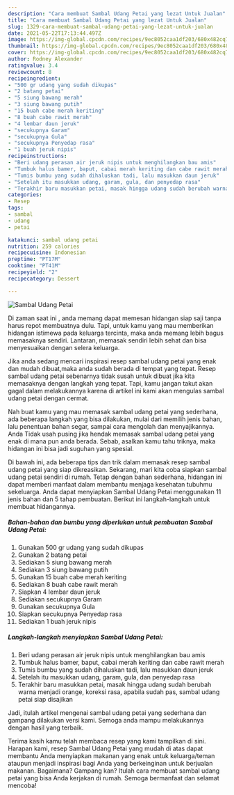 ```yaml
---
description: "Cara membuat Sambal Udang Petai yang lezat Untuk Jualan"
title: "Cara membuat Sambal Udang Petai yang lezat Untuk Jualan"
slug: 1329-cara-membuat-sambal-udang-petai-yang-lezat-untuk-jualan
date: 2021-05-22T17:13:44.497Z
image: https://img-global.cpcdn.com/recipes/9ec8052caa1df203/680x482cq70/sambal-udang-petai-foto-resep-utama.jpg
thumbnail: https://img-global.cpcdn.com/recipes/9ec8052caa1df203/680x482cq70/sambal-udang-petai-foto-resep-utama.jpg
cover: https://img-global.cpcdn.com/recipes/9ec8052caa1df203/680x482cq70/sambal-udang-petai-foto-resep-utama.jpg
author: Rodney Alexander
ratingvalue: 3.4
reviewcount: 8
recipeingredient:
- "500 gr udang yang sudah dikupas"
- "2 batang petai"
- "5 siung bawang merah"
- "3 siung bawang putih"
- "15 buah cabe merah keriting"
- "8 buah cabe rawit merah"
- "4 lembar daun jeruk"
- "secukupnya Garam"
- "secukupnya Gula"
- "secukupnya Penyedap rasa"
- "1 buah jeruk nipis"
recipeinstructions:
- "Beri udang perasan air jeruk nipis untuk menghilangkan bau amis"
- "Tumbuk halus bamer, baput, cabai merah keriting dan cabe rawit merah"
- "Tumis bumbu yang sudah dihaluskan tadi, lalu masukkan daun jeruk"
- "Setelah itu masukkan udang, garam, gula, dan penyedap rasa"
- "Terakhir baru masukkan petai, masak hingga udang sudah berubah warna menjadi orange, koreksi rasa, apabila sudah pas, sambal udang petai siap disajikan"
categories:
- Resep
tags:
- sambal
- udang
- petai

katakunci: sambal udang petai 
nutrition: 259 calories
recipecuisine: Indonesian
preptime: "PT17M"
cooktime: "PT41M"
recipeyield: "2"
recipecategory: Dessert

---
```



![Sambal Udang Petai](https://img-global.cpcdn.com/recipes/9ec8052caa1df203/680x482cq70/sambal-udang-petai-foto-resep-utama.jpg)

Di zaman  saat ini , anda memang dapat memesan hidangan siap saji tanpa harus repot membuatnya dulu. Tapi, untuk kamu yang mau memberikan hidangan istimewa pada keluarga tercinta, maka anda memang lebih bagus memasaknya sendiri. Lantaran, memasak sendiri lebih sehat dan bisa menyesuaikan dengan selera keluarga.

Jika anda sedang mencari inspirasi resep sambal udang petai yang enak dan mudah dibuat,maka anda sudah berada di tempat yang tepat. Resep sambal udang petai  sebenarnya tidak susah untuk dibuat jika kita memasaknya dengan langkah yang tepat. Tapi, kamu jangan takut akan gagal dalam melakukannya 
karena di artikel ini kami akan mengulas sambal udang petai dengan cermat.  



Nah buat kamu yang mau memasak sambal udang petai yang sederhana, ada beberapa langkah yang bisa dilakukan, mulai dari memilih jenis bahan, lalu penentuan bahan segar, sampai cara mengolah dan menyajikannya. Anda Tidak usah pusing jika hendak memasak sambal udang petai yang enak di mana pun anda berada. Sebab, asalkan kamu  tahu triknya, maka hidangan ini bisa jadi suguhan yang spesial.

Di bawah ini, ada beberapa tips dan trik dalam memasak resep sambal udang petai yang siap dikreasikan. Sekarang, mari kita coba siapkan sambal udang petai sendiri di rumah. Tetap dengan bahan sederhana, hidangan ini dapat memberi manfaat dalam membantu menjaga kesehatan tubuhmu sekeluarga. Anda dapat menyiapkan Sambal Udang Petai menggunakan 11 jenis bahan dan 5 tahap pembuatan. Berikut ini langkah-langkah untuk membuat hidangannya.

<!--inarticleads1-->

##### Bahan-bahan dan bumbu yang diperlukan untuk pembuatan Sambal Udang Petai:

1. Gunakan 500 gr udang yang sudah dikupas
1. Gunakan 2 batang petai
1. Sediakan 5 siung bawang merah
1. Sediakan 3 siung bawang putih
1. Gunakan 15 buah cabe merah keriting
1. Sediakan 8 buah cabe rawit merah
1. Siapkan 4 lembar daun jeruk
1. Sediakan secukupnya Garam
1. Gunakan secukupnya Gula
1. Siapkan secukupnya Penyedap rasa
1. Sediakan 1 buah jeruk nipis




<!--inarticleads2-->

##### Langkah-langkah menyiapkan Sambal Udang Petai:

1. Beri udang perasan air jeruk nipis untuk menghilangkan bau amis
1. Tumbuk halus bamer, baput, cabai merah keriting dan cabe rawit merah
1. Tumis bumbu yang sudah dihaluskan tadi, lalu masukkan daun jeruk
1. Setelah itu masukkan udang, garam, gula, dan penyedap rasa
1. Terakhir baru masukkan petai, masak hingga udang sudah berubah warna menjadi orange, koreksi rasa, apabila sudah pas, sambal udang petai siap disajikan




Jadi, itulah artikel mengenai  sambal udang petai  yang sederhana dan gampang dilakukan versi kami. Semoga anda mampu melakukannya dengan hasil yang terbaik. 

Terima kasih kamu telah membaca resep yang kami tampilkan di sini. Harapan kami, resep  Sambal Udang Petai yang mudah di atas dapat membantu Anda menyiapkan makanan yang enak untuk keluarga/teman ataupun menjadi inspirasi bagi Anda yang berkeinginan untuk berjualan makanan. Bagaimana? Gampang kan? Itulah cara membuat sambal udang petai yang bisa Anda kerjakan di rumah. Semoga bermanfaat dan selamat mencoba!

